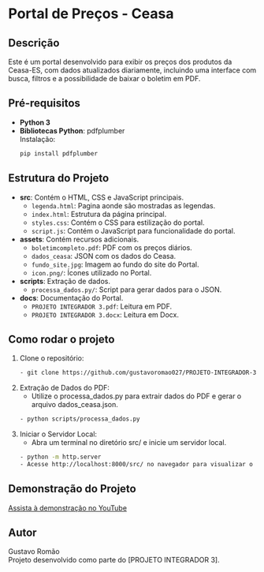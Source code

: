 # Portal de Preços - Ceasa

## Descrição
Este é um portal desenvolvido para exibir os preços dos produtos da Ceasa-ES, com dados atualizados diariamente, incluindo uma interface com busca, filtros e a possibilidade de baixar o boletim em PDF.

## Pré-requisitos
- **Python 3**
- **Bibliotecas Python**: pdfplumber  
  Instalação:
  ```bash
  pip install pdfplumber

## Estrutura do Projeto
- **src**: Contém o HTML, CSS e JavaScript principais.
  - `legenda.html`: Pagina aonde são mostradas as legendas.
  - `index.html`: Estrutura da página principal.
  - `styles.css`: Contém o CSS para estilização do portal.
  - `script.js`: Contém o JavaScript para funcionalidade do portal.
- **assets**: Contém recursos adicionais.
  - `boletimcompleto.pdf`: PDF com os preços diários.
  - `dados_ceasa`: JSON com os dados do Ceasa.
  - `fundo_site.jpg`: Imagem ao fundo do site do Portal.
  - `icon.png/`: Ícones utilizado no Portal.
- **scripts**: Extração de dados.
  - `processa_dados.py/`: Script para gerar dados para o JSON.
- **docs**: Documentação do Portal.
  - `PROJETO INTEGRADOR 3.pdf`: Leitura em PDF.
  - `PROJETO INTEGRADOR 3.docx`: Leitura em Docx.

## Como rodar o projeto
1. Clone o repositório:
   ```bash
   - git clone https://github.com/gustavoromao027/PROJETO-INTEGRADOR-3
2. Extração de Dados do PDF:
   - Utilize o processa_dados.py para extrair dados do PDF e gerar o arquivo dados_ceasa.json.
   ```bash
   - python scripts/processa_dados.py
3. Iniciar o Servidor Local:
   - Abra um terminal no diretório src/ e inicie um servidor local.
   ```bash
   - python -m http.server
   - Acesse http://localhost:8000/src/ no navegador para visualizar o portal.

## Demonstração do Projeto
[Assista à demonstração no YouTube](https://youtu.be/BJkIPxNJUP0)

## Autor
Gustavo Romão  
Projeto desenvolvido como parte do [PROJETO INTEGRADOR 3]. 